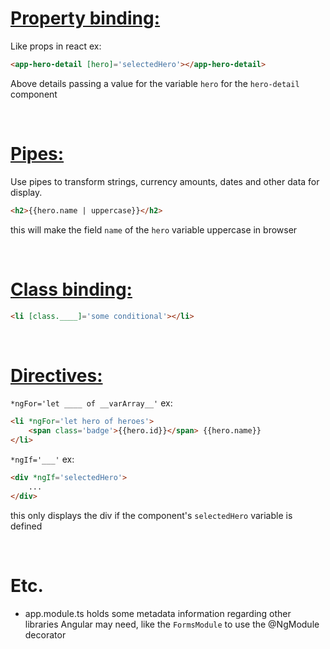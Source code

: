 # [Property binding:](https://angular.io/guide/property-binding)

Like props in react ex:

```html
<app-hero-detail [hero]='selectedHero'></app-hero-detail>
```
Above details passing a value for the variable `hero` for the `hero-detail` component

<br/>

# [Pipes:](https://angular.io/guide/pipes)

Use pipes to transform strings, currency amounts, dates and other data for display. 

```html
<h2>{{hero.name | uppercase}}</h2>
```

this will make the field `name` of the `hero` variable uppercase in browser

<br/>

# [Class binding:](https://angular.io/guide/attribute-binding#class-binding)
    

```html
<li [class.____]='some conditional'></li>
```

<br/>

# [Directives:](https://angular.io/guide/built-in-directives#built-in-directives)

`*ngFor='let ____ of __varArray__'` ex:
```html
<li *ngFor='let hero of heroes'>
    <span class='badge'>{{hero.id}}</span> {{hero.name}}
</li>
```

`*ngIf='___'` ex:
```html
<div *ngIf='selectedHero'>
    ...
</div>
```
this only displays the div if the component's `selectedHero` variable is defined

<br/>

# Etc.
- app.module.ts holds some metadata information regarding other libraries Angular may need, like the `FormsModule` to use the @NgModule decorator